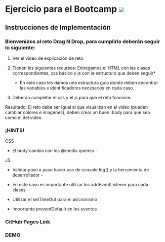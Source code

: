 # Ejercicio para el Bootcamp ![](images/factoriaF5.png)

## Instrucciones de Implementación

### Bienvenidos al reto Drag N Drop, para cumplirlo deberán seguir lo siguiente:

1. Ver el video de explicación de reto.

2. Tienen los siguientes recursos: Entregamos el HTML con las clases correspondientes, css básico y js con la estructura que deben seguir*
   
   * En este caso les damos una estructura guía donde deben encontrar las variables e identificadores necesarios en cada caso.

3. Deberán completar el css y el js para que el reto funcione.

Resultado: El reto debe ser igual al que visualizan en el video (pueden cambiar colores e imagenes), deben crear un buen .body para que sea como el del video.


### ¡HINTS!

CSS

 - El body cambia con los @media queries -


JS

 - Validar paso a paso hacer uso de console.log() y la herramienta de desarrollador - 

- En este caso es importante utilizar los addEventListener para cada clases

- Utilizar el setTimeOut para el asicronismo

- Importante preventDefault en los eventos

### GitHub Pages Link


### DEMO

